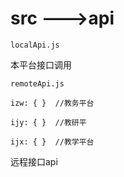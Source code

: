 # src --->api
```
localApi.js
```

本平台接口调用


```
remoteApi.js

izw: { }  //教务平台

ijy: { }  //教研平

ijx: { }  //教学平台
```
远程接口api